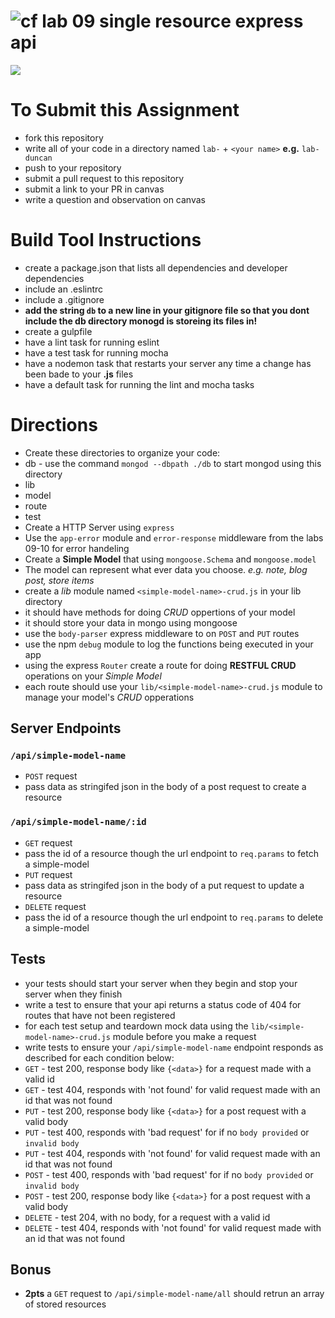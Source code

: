 ![cf](https://i.imgur.com/7v5ASc8.png) lab 09 single resource express api
======
[![](https://img.shields.io/badge/Issues%3F-Ask%20for%20Help!-55cbe0.svg)](https://github.com/codefellows/seattle-javascript-401n1/issues/new)

# To Submit this Assignment
  * fork this repository
  * write all of your code in a directory named `lab-` + `<your name>` **e.g.** `lab-duncan`
  * push to your repository
  * submit a pull request to this repository
  * submit a link to your PR in canvas
  * write a question and observation on canvas

# Build Tool Instructions
* create a package.json that lists all dependencies and developer dependencies
* include an .eslintrc
* include a .gitignore
 * **add the string `db` to a new line in your gitignore file so that you dont include the db directory monogd is storeing its files in!**
* create a gulpfile
 * have a lint task for running eslint
 * have a test task for running mocha
 * have a nodemon task that restarts your server any time a change has been bade to your **.js** files
 * have a default task for running the lint and mocha tasks

# Directions
* Create these directories to organize your code: 
 * db - use the command `mongod --dbpath ./db` to start mongod using this directory
 * lib
 * model
 * route
 * test
* Create a HTTP Server using `express`
* Use the `app-error` module and `error-response` middleware from the labs 09-10 for error handeling
* Create a **Simple Model** that using `mongoose.Schema` and `mongoose.model`
 * The model can represent what ever data you choose. _e.g. note, blog post, store items_
* create a _lib_ module named `<simple-model-name>-crud.js` in your lib directory
 * it should have methods for doing _CRUD_ oppertions of your model
 * it should store your data in mongo using mongoose
* use the `body-parser` express middleware to on `POST` and `PUT` routes
* use the npm `debug` module to log the functions being executed in your app
* using the express `Router` create a route for doing **RESTFUL CRUD** operations on your _Simple Model_
 * each route should use your `lib/<simple-model-name>-crud.js` module to manage your model's _CRUD_ opperations

## Server Endpoints
### `/api/simple-model-name`
* `POST` request
 * pass data as stringifed json in the body of a post request to create a resource

### `/api/simple-model-name/:id`
* `GET` request 
 * pass the id of a resource though the url endpoint to `req.params` to fetch a simple-model   
* `PUT` request
 * pass data as stringifed json in the body of a put request to update a resource
* `DELETE` request
 * pass the id of a resource though the url endpoint to `req.params` to delete a simple-model   

## Tests 
* your tests should start your server when they begin and stop your server when they finish
* write a test to ensure that your api returns a status code of 404 for routes that have not been registered
* for each test setup and teardown mock data using the `lib/<simple-model-name>-crud.js` module before you make a request
* write tests to ensure your `/api/simple-model-name` endpoint responds as described for each condition below:
 * `GET` - test 200, response body like `{<data>}` for a request made with a valid id 
 * `GET` - test 404, responds with 'not found' for valid request made with an id that was not found
 * `PUT` - test 200, response body like  `{<data>}` for a post request with a valid body
 * `PUT` - test 400, responds with 'bad request' for if no `body provided` or `invalid body`
 * `PUT` - test 404, responds with 'not found' for valid request made with an id that was not found
 * `POST` - test 400, responds with 'bad request' for if no `body provided` or `invalid body`
 * `POST` - test 200, response body like  `{<data>}` for a post request with a valid body
 * `DELETE` - test 204, with no body, for a request with a valid id
 * `DELETE` - test 404, responds with 'not found' for valid request made with an id that was not found

## Bonus
* **2pts** a `GET` request to `/api/simple-model-name/all` should retrun an array of stored resources
